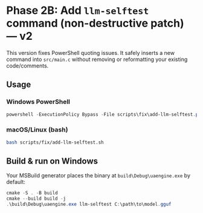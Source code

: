 # Phase 2B: Add `llm-selftest` command (non-destructive patch) — v2

This version fixes PowerShell quoting issues. It safely inserts a new command
into `src/main.c` without removing or reformatting your existing code/comments.

## Usage

### Windows PowerShell
```powershell
powershell -ExecutionPolicy Bypass -File scripts\fix\add-llm-selftest.ps1
```

### macOS/Linux (bash)
```bash
bash scripts/fix/add-llm-selftest.sh
```

## Build & run on Windows
Your MSBuild generator places the binary at `build\Debug\uaengine.exe` by default:
```powershell
cmake -S . -B build
cmake --build build -j
.\build\Debug\uaengine.exe llm-selftest C:\path\to\model.gguf
```
